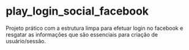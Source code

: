 # play_login_social_facebook
Projeto prático com a estrutura limpa para efetuar login no facebook e resgatar as informações que são essenciais para criação de usuário/sessão.

